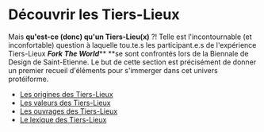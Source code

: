 # Découvrir les Tiers-Lieux

Mais **qu'est-ce \(donc\) qu'un Tiers-Lieu\(x\)** ?! Telle est l'incontournable \(et inconfortable\) question à laquelle tou.te.s les participant.e.s de l'expérience Tiers-Lieux _**Fork The World**_** **se sont confrontés lors de la Biennale de Design de Saint-Etienne. Le but de cette section est précisément de donner un premier recueil d'éléments pour s'immerger dans cet univers protéiforme.

* [Les origines des Tiers-Lieux](https://nicolasloubet.gitbooks.io/fork-the-world/content/chapter1/les-origines.html)
* [Les valeurs des Tiers-Lieux](https://nicolasloubet.gitbooks.io/fork-the-world/content/chapter1/les-valeurs.html)
* [Les ouvrages des Tiers-Lieux](https://nicolasloubet.gitbooks.io/fork-the-world/content/chapter1/les-ouvrages.html)
* [Le lexique des Tiers-Lieux](https://nicolasloubet.gitbooks.io/fork-the-world/content/lexique.html)



